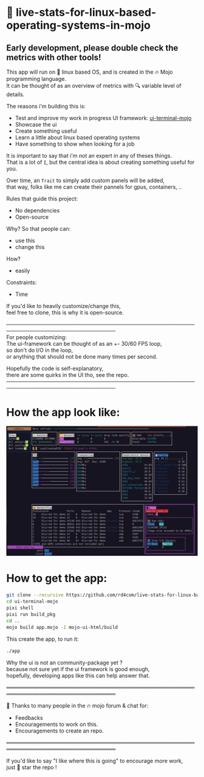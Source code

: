 # 🐧 live-stats-for-linux-based-operating-systems-in-mojo
## Early development, please double check the metrics with other tools!

This app will run on 🐧 linux based OS, and is created in the 🔥 Mojo programming language.  
It can be thought of as an overview of metrics with 🔍 variable level of details.  

The reasons i'm building this is:  
- Test and improve my work in progress UI framework: [ui-terminal-mojo](https://github.com/rd4com/ui-terminal-mojo)  
- Showcase the ui  
- Create something useful  
- Learn a little about linux based operating systems  
- Have something to show when looking for a job  

It is important to say that i'm not an expert in any of theses things.  
That is a lot of `I`, but the central idea is about creating something useful for you.  

Over time, an `Trait` to simply add custom panels will be added,  
that way, folks like me can create their pannels for gpus, containers, ..  

Rules that guide this project:  
- No dependencies  
- Open-source  

Why? So that people can:  
- use this  
- change this  

How?  
- easily  

Constraints:  
- Time  

If you'd like to heavily customize/change this,  
feel free to clone, this is why it is open-source.  

───────────────────────────────────────────────────────────────────────────────  
For people customizing:  
The ui-framework can be thought of as an +- 30/60 FPS loop,  
so don't do I/O in the loop,  
or anything that should not be done many times per second.  

Hopefully the code is self-explanatory,  
there are some quirks in the UI tho, see the repo.  
───────────────────────────────────────────────────────────────────────────────  

# How the app look like:

<img src="./overview.png" />  

# How to get the app:

```bash
git clone --recursive https://github.com/rd4com/live-stats-for-linux-based-operating-systems-in-mojo
cd ui-terminal-mojo
pixi shell
pixi run build_pkg
cd ..
mojo build app.mojo -I mojo-ui-html/build
```
This create the app, to run it:
```bash
./app
```

Why the ui is not an community-package yet ?  
because not sure yet if the ui framework is good enough,  
hopefully, developing apps like this can help answer that.  

═══════════════════════════════════════════════════════════════════════════════  

🫶 Thanks to many people in the 🔥 mojo forum & chat for:  
- Feedbacks  
- Encouragements to work on this.  
- Encouragements to create an repo.  

═══════════════════════════════════════════════════════════════════════════════  

If you'd like to say "I like where this is going" to encourage more work,  
just 🌟 star the repo !  

